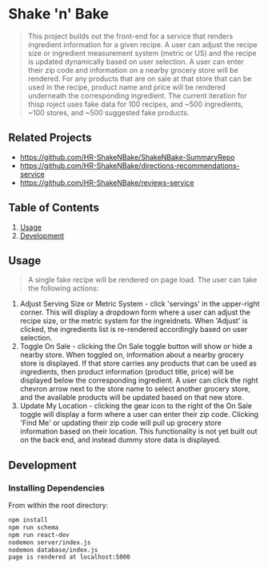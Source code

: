 # Shake 'n' Bake

> This project builds out the front-end for a service that renders ingredient information for a given recipe. A user can adjust the recipe size or ingredient measurement system (metric or US) and the recipe is updated dynamically based on user selection. A user can enter their zip code and information on a nearby grocery store will be rendered. For any products that are on sale at that store that can be used in the recipe, product name and price will be rendered underneath the corresponding ingredient. The current iteration for thisp roject uses fake data for 100 recipes, and ~500 ingredients, ~100 stores, and ~500 suggested fake products. 

## Related Projects

  - https://github.com/HR-ShakeNBake/ShakeNBake-SummaryRepo
  - https://github.com/HR-ShakeNBake/directions-recommendations-service
  - https://github.com/HR-ShakeNBake/reviews-service

## Table of Contents

1. [Usage](#Usage)
1. [Development](#development)

## Usage

> A single fake recipe will be rendered on page load. The user can take the following actions:

1. Adjust Serving Size or Metric System - click 'servings' in the upper-right corner. This will display a dropdown form where a user can adjust the recipe size, or the metric system for the ingreidnets. When 'Adjust' is clicked, the ingredients list is re-rendered accordingly based on user selection.
2. Toggle On Sale - clicking the On Sale toggle button will show or hide a nearby store. When toggled on, information about a nearby grocery store is displayed. If that store carries any products that can be used as ingredients, then product information (product title, price) will be displayed below the corresponding ingredient. A user can click the right chevron arrow next to the store name to select another grocery store, and the available products will be updated based on that new store.
3. Update My Location - clicking the gear icon to the right of the On Sale toggle will display a form where a user can enter their zip code. Clicking 'Find Me' or updating their zip code will pull up grocery store information based on their location. This functionality is not yet built out on the back end, and instead dummy store data is displayed.

## Development

### Installing Dependencies

From within the root directory:

```sh
npm install
npm run schema
npm run react-dev
nodemon server/index.js
nodemon database/index.js
page is rendered at localhost:5000

```

